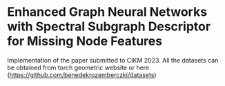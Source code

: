 # Enhanced Graph Neural Networks with Spectral Subgraph Descriptor for Missing Node Features
Implementation of the paper submitted to CIKM 2023. All the datasets can be obtained from torch geometric website or here (https://github.com/benedekrozemberczki/datasets)
